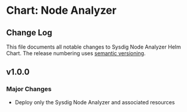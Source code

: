 # Chart: Node Analyzer

## Change Log

This file documents all notable changes to Sysdig Node Analyzer Helm Chart. The release numbering uses [semantic versioning](http://semver.org).

## v1.0.0

### Major Changes

* Deploy only the Sysdig Node Analyzer and associated resources
